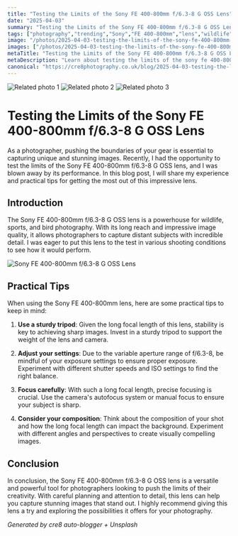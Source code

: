 ```yaml
---
title: "Testing the Limits of the Sony FE 400-800mm f/6.3-8 G OSS Lens"
date: "2025-04-03"
summary: "Testing the Limits of the Sony FE 400-800mm f/6.3-8 G OSS Lens - A trending topic in photography."
tags: ["photography","trending","Sony","FE 400-800mm","lens","wildlife","sports","bird","tripod","aperture","focus"]
image: "/photos/2025-04-03-testing-the-limits-of-the-sony-fe-400-800mm-f-6-3-8-g-oss-lens-1.jpg"
images: ["/photos/2025-04-03-testing-the-limits-of-the-sony-fe-400-800mm-f-6-3-8-g-oss-lens-1.jpg","/photos/2025-04-03-testing-the-limits-of-the-sony-fe-400-800mm-f-6-3-8-g-oss-lens-2.jpg","/photos/2025-04-03-testing-the-limits-of-the-sony-fe-400-800mm-f-6-3-8-g-oss-lens-3.jpg"]
metaTitle: "Testing the Limits of the Sony FE 400-800mm f/6.3-8 G OSS Lens | cre8 Photography"
metaDescription: "Learn about testing the limits of the sony fe 400-800mm f/6.3-8 g oss lens in photography with practical tips and insights."
canonical: "https://cre8photography.co.uk/blog/2025-04-03-testing-the-limits-of-the-sony-fe-400-800mm-f-6-3-8-g-oss-lens"
---
```



<div class="grid grid-cols-1 sm:grid-cols-2 md:grid-cols-3 gap-4">
  <img src="/photos/2025-04-03-testing-the-limits-of-the-sony-fe-400-800mm-f-6-3-8-g-oss-lens-1.jpg" alt="Related photo 1" class="w-full rounded-lg" />
<img src="/photos/2025-04-03-testing-the-limits-of-the-sony-fe-400-800mm-f-6-3-8-g-oss-lens-2.jpg" alt="Related photo 2" class="w-full rounded-lg" />
<img src="/photos/2025-04-03-testing-the-limits-of-the-sony-fe-400-800mm-f-6-3-8-g-oss-lens-3.jpg" alt="Related photo 3" class="w-full rounded-lg" />
</div>


# Testing the Limits of the Sony FE 400-800mm f/6.3-8 G OSS Lens

As a photographer, pushing the boundaries of your gear is essential to capturing unique and stunning images. Recently, I had the opportunity to test the limits of the Sony FE 400-800mm f/6.3-8 G OSS lens, and I was blown away by its performance. In this blog post, I will share my experience and practical tips for getting the most out of this impressive lens.

## Introduction

The Sony FE 400-800mm f/6.3-8 G OSS lens is a powerhouse for wildlife, sports, and bird photography. With its long reach and impressive image quality, it allows photographers to capture distant subjects with incredible detail. I was eager to put this lens to the test in various shooting conditions to see how it would perform.

![Sony FE 400-800mm f/6.3-8 G OSS Lens](/path/to/image)

## Practical Tips

When using the Sony FE 400-800mm lens, here are some practical tips to keep in mind:

1. **Use a sturdy tripod**: Given the long focal length of this lens, stability is key to achieving sharp images. Invest in a sturdy tripod to support the weight of the lens and camera.

2. **Adjust your settings**: Due to the variable aperture range of f/6.3-8, be mindful of your exposure settings to ensure proper exposure. Experiment with different shutter speeds and ISO settings to find the right balance.

3. **Focus carefully**: With such a long focal length, precise focusing is crucial. Use the camera's autofocus system or manual focus to ensure your subject is sharp.

4. **Consider your composition**: Think about the composition of your shot and how the long focal length can impact the background. Experiment with different angles and perspectives to create visually compelling images.

## Conclusion

In conclusion, the Sony FE 400-800mm f/6.3-8 G OSS lens is a versatile and powerful tool for photographers looking to push the limits of their creativity. With careful planning and attention to detail, this lens can help you capture stunning images that stand out. I highly recommend giving this lens a try and exploring the possibilities it offers for your photography.

*Generated by cre8 auto-blogger + Unsplash*
